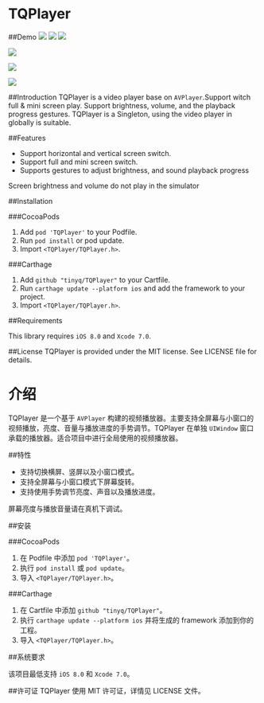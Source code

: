 # TQPlayer

##Demo
![](https://raw.github.com/TinyQ/TQPlayer/master/README_IMG/1.1.PNG)
![](https://raw.github.com/TinyQ/TQPlayer/master/README_IMG/1.2.PNG)
![](https://raw.github.com/TinyQ/TQPlayer/master/README_IMG/1.3.PNG)

![](https://raw.github.com/TinyQ/TQPlayer/master/README_IMG/2.1.PNG)

![](https://raw.github.com/TinyQ/TQPlayer/master/README_IMG/2.2.PNG)

![](https://raw.github.com/TinyQ/TQPlayer/master/README_IMG/2.3.PNG)

##Introduction
TQPlayer is a video player base on `AVPlayer`.Support witch full & mini screen play. Support brightness, volume, and the playback progress gestures. TQPlayer is a Singleton, using the video player in globally is suitable.

##Features

* Support horizontal and vertical screen switch.
* Support full and mini screen switch.
* Supports gestures to adjust brightness, and sound playback progress

Screen brightness and volume do not play in the simulator 

##Installation

###CocoaPods

1.	Add `pod 'TQPlayer'` to your Podfile.
2.	Run `pod install` or pod update.
3.	Import `<TQPlayer/TQPlayer.h>`.

###Carthage

1.	Add `github "tinyq/TQPlayer"` to your Cartfile.
2.	Run `carthage update --platform ios` and add the framework to your project.
3.	Import `<TQPlayer/TQPlayer.h>`.

##Requirements

This library requires `iOS 8.0` and `Xcode 7.0`.

##License
TQPlayer is provided under the MIT license. See LICENSE file for details.



# 介绍
TQPlayer 是一个基于 `AVPlayer` 构建的视频播放器。主要支持全屏幕与小窗口的视频播放，亮度、音量与播放进度的手势调节。TQPlayer 在单独 `UIWindow` 窗口承载的播放器。适合项目中进行全局使用的视频播放器。

##特性

* 支持切换横屏、竖屏以及小窗口模式。
* 支持全屏幕与小窗口模式下屏幕旋转。
* 支持使用手势调节亮度、声音以及播放进度。

屏幕亮度与播放音量请在真机下调试。

##安装

###CocoaPods

1.	在 Podfile 中添加 `pod 'TQPlayer'`。
2.	执行 `pod install` 或 `pod update`。
3.	导入 `<TQPlayer/TQPlayer.h>`。

###Carthage

1.	在 Cartfile 中添加 `github "tinyq/TQPlayer"`。
2.	执行 `carthage update --platform ios` 并将生成的 framework 添加到你的工程。
3.	导入 `<TQPlayer/TQPlayer.h>`。

##系统要求

该项目最低支持 `iOS 8.0` 和 `Xcode 7.0`。

##许可证
TQPlayer 使用 MIT 许可证，详情见 LICENSE 文件。


